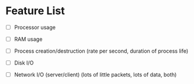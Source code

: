 # Feature List

- [ ] Processor usage
- [ ] RAM usage
- [ ] Process creation/destruction (rate per second, duration of process life)
- [ ] Disk I/O
- [ ] Network I/O (server/client) (lots of little packets, lots of data, both)

